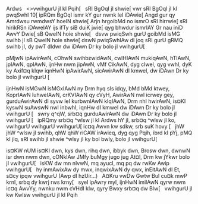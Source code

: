 Ardws 
 
<>vwihgurU jI kI Pqih[
 
sRI BgOqI jI shwie[
vwr sRI BgOqI jI kI pwqSwhI 10[
ipRQm BgOqI ismr kY gur nwnk leI iDAwie[
Angd gur qy Amrdwsu rwmdwsY hoeIN shwie[
Arjn hrgoibMd no ismrO sRI hirrwie[
sRI hirikRSn iDAweIAY ijs ifTy siB duiK jwie[
qyg bhwdur ismrIAY Gr nau iniD AwvY Dwie[
sB QweIN hoie shwie[
 
dsvw pwiqSwh gurU goibMd isMG swihb jI sB QweIN hoie shwie[
dswN pwiqSwhIAw dI joq sRI gurU gRMQ swihb jI, dy pwT dIdwr dw iDAwn Dr ky bolo jI vwihgurU[

pMjwN ipAwirAwN, cOhwN swihbzwidAwN, cwlHIAwN mukiqAwN, hTIAwN, jpIAwN, qpIAwN, ijnHw nwm jipAwN, vMf CikAwN, dyg clweI, qyg vwhI, dyK ky Axif¤q kIqw iqnHwN ipAwirAwN, sicAwirAwN dI kmweI, dw iDAwn Dr ky bolo jI vwihgurU [

ijnHwN isMGwN isMGxIAwN ny Drm hyq sIs idqy, bMd bMd ktwey, KoprIAwN luhweIAwN, crKVIAwN qy cVyH, AwirAwN nwl icrwey gey, gurduAwirAwN dI syvw leI kurbwnIAwN kIqIAwN, Drm nhI hwirAwN, is¤KI kyswN suAwswN nwl inbwhI, iqnHw dI kmweI dw iDAwn Dr ky bolo jI vwihgurU [
 
swry q^qW, srb¤q gurduAwirAwN dw iDAwn Dr ky bolo jI vwihgurU [
 
ipRQmy srb¤q ^wlsw jI kI Ardws hY jI, srb¤q ^wlsw jI ko, vwihgurU vwihgurU vwihgurU[ ic¤q Awvn kw sdkw, srb suK hovy [
 
jhW jhW ^wlsw jI swihb, qhW qhW riCAW irAwieq, dyg qyg Pqih, ibrd kI pYj, pMQ kI jIq, sRI swihb jI shwie ^wlsy jI ky bol bwly, bolo jI vwihgurU[

is¤KW nUM is¤KI dwn, kys dwn, rihq dwn, ibbyk dwn, Brosw dwn, dwnwN isr dwn nwm dwn, cONkIAw JMfy buMgy jugo jug At¤l, Drm kw jYkwr bolo jI vwihgurU[
 
isKW dw mn nIvwN, mq ayucI, mq pq dw rwKw Awip vwihgurU[
 
hy inmAwixAw dy mwx, inqwixAwN dy qwx, inEitAwN dI Et, s¤cy ipqw vwihgurU (Awp dI hzUir…)
 
A¤Kru vwDw Gwtw Bul cu¤k mwP krnI, srbq dy kwrj rws krny[
 
syeI ipAwry myl, ijnHwN imilAwN qyrw nwm ic¤q AwvYy, nwnku nwm cVHdI klw, qyry Bwxy srb¤q dw Blw[
 
vwihgurU jI kw Kwlsw vwihgurU jI kI Pqih
 
